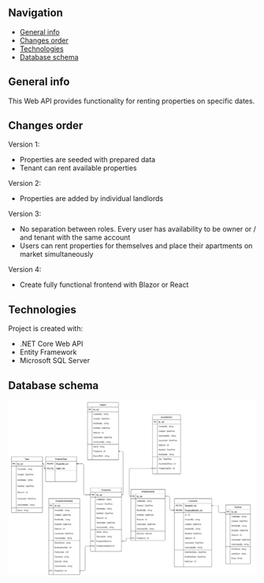 ## Navigation
* [General info](#general-info)
* [Changes order](#changes-order)
* [Technologies](#technologies)
* [Database schema](#database-schema)

## General info
This Web API provides functionality for renting properties on specific dates.

## Changes order
Version 1:
* Properties are seeded with prepared data
* Tenant can rent available properties

Version 2:
* Properties are added by individual landlords

Version 3:
* No separation between roles. Every user has availability to be owner or / and tenant with the same account
* Users can rent properties for themselves and place their apartments on market simultaneously

Version 4:
* Create fully functional frontend with Blazor or React
	
## Technologies
Project is created with:
* .NET Core Web API
* Entity Framework
* Microsoft SQL Server

## Database schema
![Database schema](DbSchema.png)
